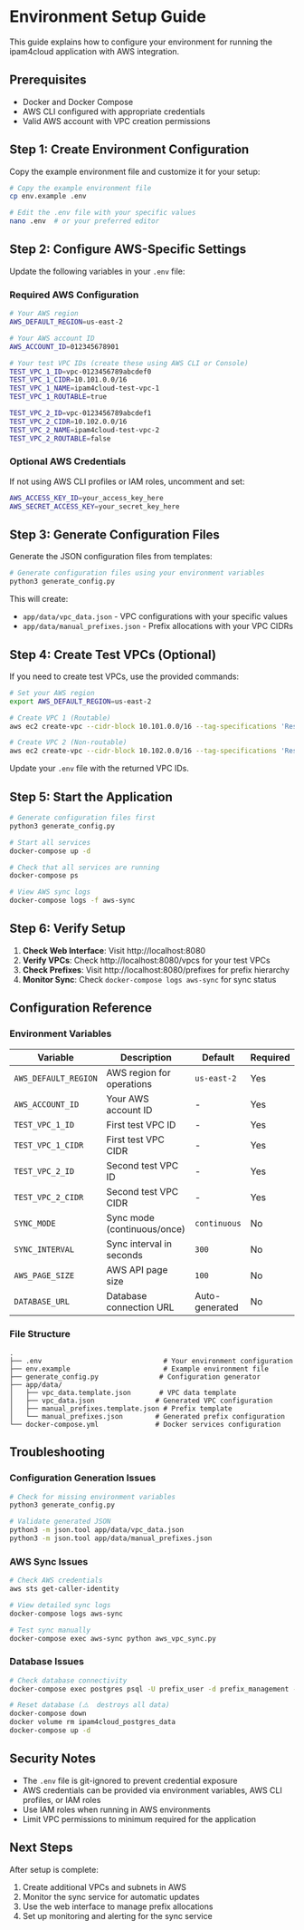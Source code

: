 # Environment Setup Guide

This guide explains how to configure your environment for running the ipam4cloud application with AWS integration.

## Prerequisites

- Docker and Docker Compose
- AWS CLI configured with appropriate credentials
- Valid AWS account with VPC creation permissions

## Step 1: Create Environment Configuration

Copy the example environment file and customize it for your setup:

```bash
# Copy the example environment file
cp env.example .env

# Edit the .env file with your specific values
nano .env  # or your preferred editor
```

## Step 2: Configure AWS-Specific Settings

Update the following variables in your `.env` file:

### Required AWS Configuration
```bash
# Your AWS region
AWS_DEFAULT_REGION=us-east-2

# Your AWS account ID  
AWS_ACCOUNT_ID=012345678901

# Your test VPC IDs (create these using AWS CLI or Console)
TEST_VPC_1_ID=vpc-0123456789abcdef0
TEST_VPC_1_CIDR=10.101.0.0/16
TEST_VPC_1_NAME=ipam4cloud-test-vpc-1
TEST_VPC_1_ROUTABLE=true

TEST_VPC_2_ID=vpc-0123456789abcdef1
TEST_VPC_2_CIDR=10.102.0.0/16
TEST_VPC_2_NAME=ipam4cloud-test-vpc-2
TEST_VPC_2_ROUTABLE=false
```

### Optional AWS Credentials
If not using AWS CLI profiles or IAM roles, uncomment and set:
```bash
AWS_ACCESS_KEY_ID=your_access_key_here
AWS_SECRET_ACCESS_KEY=your_secret_key_here
```

## Step 3: Generate Configuration Files

Generate the JSON configuration files from templates:

```bash
# Generate configuration files using your environment variables
python3 generate_config.py
```

This will create:
- `app/data/vpc_data.json` - VPC configurations with your specific values
- `app/data/manual_prefixes.json` - Prefix allocations with your VPC CIDRs

## Step 4: Create Test VPCs (Optional)

If you need to create test VPCs, use the provided commands:

```bash
# Set your AWS region
export AWS_DEFAULT_REGION=us-east-2

# Create VPC 1 (Routable)
aws ec2 create-vpc --cidr-block 10.101.0.0/16 --tag-specifications 'ResourceType=vpc,Tags=[{Key=Name,Value=ipam4cloud-test-vpc-1}]'

# Create VPC 2 (Non-routable)  
aws ec2 create-vpc --cidr-block 10.102.0.0/16 --tag-specifications 'ResourceType=vpc,Tags=[{Key=Name,Value=ipam4cloud-test-vpc-2}]'
```

Update your `.env` file with the returned VPC IDs.

## Step 5: Start the Application

```bash
# Generate configuration files first
python3 generate_config.py

# Start all services
docker-compose up -d

# Check that all services are running
docker-compose ps

# View AWS sync logs
docker-compose logs -f aws-sync
```

## Step 6: Verify Setup

1. **Check Web Interface**: Visit http://localhost:8080
2. **Verify VPCs**: Check http://localhost:8080/vpcs for your test VPCs
3. **Check Prefixes**: Visit http://localhost:8080/prefixes for prefix hierarchy
4. **Monitor Sync**: Check `docker-compose logs aws-sync` for sync status

## Configuration Reference

### Environment Variables

| Variable | Description | Default | Required |
|----------|-------------|---------|----------|
| `AWS_DEFAULT_REGION` | AWS region for operations | `us-east-2` | Yes |
| `AWS_ACCOUNT_ID` | Your AWS account ID | - | Yes |
| `TEST_VPC_1_ID` | First test VPC ID | - | Yes |
| `TEST_VPC_1_CIDR` | First test VPC CIDR | - | Yes |
| `TEST_VPC_2_ID` | Second test VPC ID | - | Yes |
| `TEST_VPC_2_CIDR` | Second test VPC CIDR | - | Yes |
| `SYNC_MODE` | Sync mode (continuous/once) | `continuous` | No |
| `SYNC_INTERVAL` | Sync interval in seconds | `300` | No |
| `AWS_PAGE_SIZE` | AWS API page size | `100` | No |
| `DATABASE_URL` | Database connection URL | Auto-generated | No |

### File Structure
```
.
├── .env                              # Your environment configuration
├── env.example                       # Example environment file
├── generate_config.py               # Configuration generator
├── app/data/
│   ├── vpc_data.template.json       # VPC data template
│   ├── vpc_data.json               # Generated VPC configuration
│   ├── manual_prefixes.template.json # Prefix template
│   └── manual_prefixes.json        # Generated prefix configuration
└── docker-compose.yml              # Docker services configuration
```

## Troubleshooting

### Configuration Generation Issues
```bash
# Check for missing environment variables
python3 generate_config.py

# Validate generated JSON
python3 -m json.tool app/data/vpc_data.json
python3 -m json.tool app/data/manual_prefixes.json
```

### AWS Sync Issues
```bash
# Check AWS credentials
aws sts get-caller-identity

# View detailed sync logs
docker-compose logs aws-sync

# Test sync manually
docker-compose exec aws-sync python aws_vpc_sync.py
```

### Database Issues  
```bash
# Check database connectivity
docker-compose exec postgres psql -U prefix_user -d prefix_management -c "SELECT 1;"

# Reset database (⚠️  destroys all data)
docker-compose down
docker volume rm ipam4cloud_postgres_data
docker-compose up -d
```

## Security Notes

- The `.env` file is git-ignored to prevent credential exposure
- AWS credentials can be provided via environment variables, AWS CLI profiles, or IAM roles
- Use IAM roles when running in AWS environments
- Limit VPC permissions to minimum required for the application

## Next Steps

After setup is complete:
1. Create additional VPCs and subnets in AWS
2. Monitor the sync service for automatic updates
3. Use the web interface to manage prefix allocations
4. Set up monitoring and alerting for the sync service
